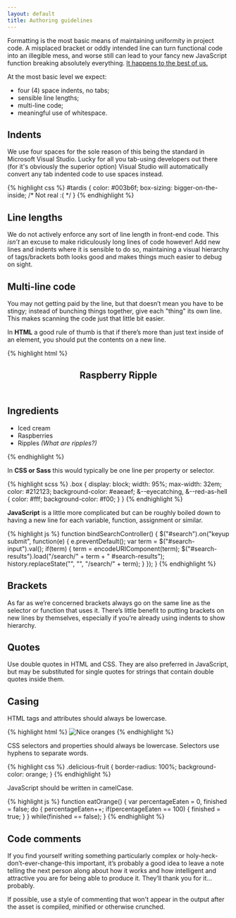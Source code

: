 ```yaml
---
layout: default
title: Authoring guidelines
---
```


Formatting is the most basic means of maintaining uniformity in project code. A misplaced bracket or oddly intended line can turn functional code into an illegible mess, and worse still can lead to your fancy new JavaScript function breaking absolutely everything. [It happens to the best of us.](http://embeddedgurus.com/barr-code/2014/03/apples-gotofail-ssl-security-bug-was-easily-preventable/)

At the most basic level we expect:
* four (4) space indents, no tabs;
* sensible line lengths;
* multi-line code;
* meaningful use of whitespace.

## Indents
We use four spaces for the sole reason of this being the standard in Microsoft Visual Studio. Lucky for all you tab-using developers out there (for it's obviously the superior option) Visual Studio will automatically convert any tab indented code to use spaces instead. 

{% highlight css %}
#tardis {
    color: #003b6f;
    box-sizing: bigger-on-the-inside; /* Not real :( */
}
{% endhighlight %}

## Line lengths
We do not actively enforce any sort of line length in front-end code. This *isn’t* an excuse to make ridiculously long lines of code however! Add new lines and indents where it is sensible to do so, maintaining a visual hierarchy of tags/brackets both looks good and makes things much easier to debug on sight. 

## Multi-line code
You may not getting paid by the line, but that doesn’t mean you have to be stingy; instead of bunching things together, give each "thing" its own line. This makes scanning the code just that little bit easier. 

In **HTML** a good rule of thumb is that if there’s more than just text inside of an element, you should put the contents on a new line. 

{% highlight html %}
<article class="ice-cream">
    <header class="ice-cream__header">
        <h1 class="ice-cream__name">Raspberry Ripple</h1>
    </header>
    <div class="ice-cream__ingredients">
        <h2>Ingredients</h2>
        <ul>
            <li>Iced cream</li>
            <li>Raspberries</li>
            <li>
                Ripples
                <em>(What are ripples?)</em>
            </li>
        </ul>
    </div>
</article>
{% endhighlight %}

In **CSS or Sass** this would typically be one line per property or selector. 

{% highlight scss %}
.box {
    display: block;
    width: 95%;
    max-width: 32em;
    color: #212123;
    background-color: #eaeaef;
    &--eyecatching,
    &--red-as-hell {
        color: #fff;
        background-color: #f00;
    }
}
{% endhighlight %}

**JavaScript** is a little more complicated but can be roughly boiled down to having a new line for each variable, function, assignment or similar. 

{% highlight js %}
function bindSearchController() {
    $("#search").on("keyup submit", function(e) {
        e.preventDefault();
        var term = $("#search-input").val();
        if(term) {
            term = encodeURIComponent(term);
            $("#search-results").load("/search/" + term + " #search-results");
            history.replaceState("", "", "/search/" + term);
        }
    });
}
{% endhighlight %}

## Brackets
As far as we’re concerned brackets always go on the same line as the selector or function that uses it. There’s little benefit to putting brackets on new lines by themselves, especially if you’re already using indents to show hierarchy. 

## Quotes
Use double quotes in HTML and CSS. They are also preferred in JavaScript, but may be substituted for single quotes for strings that contain double quotes inside them. 

## Casing
HTML tags and attributes should always be lowercase. 

{% highlight html %}
<img class="delicious-fruit" src="oranges.jpg" alt="Nice oranges">
{% endhighlight %}

CSS selectors and properties should always be lowercase. Selectors use hyphens to separate words. 

{% highlight css %}
.delicious-fruit { 
    border-radius: 100%;
    background-color: orange; 
}
{% endhighlight %}

JavaScript should be written in camelCase. 

{% highlight js %}
function eatOrange() {
    var percentageEaten = 0,
        finished = false;
    do {
        percentageEaten++;
        if(percentageEaten == 100) {
            finished = true;
        }
    } while(finished == false);
}
{% endhighlight %}

## Code comments
If you find yourself writing something particularly complex or holy-heck-don’t-ever-change-this important, it’s probably a good idea to leave a note telling the next person along about how it works and how intelligent and attractive you are for being able to produce it. They’ll thank you for it... probably. 

If possible, use a style of commenting that won't appear in the output after the asset is compiled, minified or otherwise crunched. 
